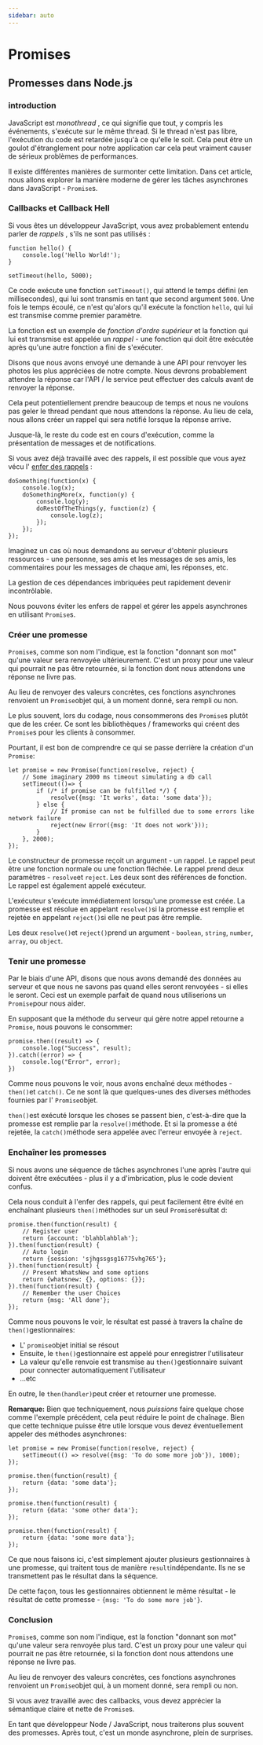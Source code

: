 ```yaml
---
sidebar: auto
---
```

# Promises

Promesses dans Node.js
----------------------

### introduction

JavaScript est *monothread* , ce qui signifie que tout, y compris les événements, s'exécute sur le même thread. Si le thread n'est pas libre, l'exécution du code est retardée jusqu'à ce qu'elle le soit. Cela peut être un goulot d'étranglement pour notre application car cela peut vraiment causer de sérieux problèmes de performances.

Il existe différentes manières de surmonter cette limitation. Dans cet article, nous allons explorer la manière moderne de gérer les tâches asynchrones dans JavaScript - `Promise`s.

### Callbacks et Callback Hell

Si vous êtes un développeur JavaScript, vous avez probablement entendu parler de *rappels* , s'ils ne sont pas utilisés :

```
function hello() {
    console.log('Hello World!');
}

setTimeout(hello, 5000);

```

Ce code exécute une fonction `setTimeout()`, qui attend le temps défini (en millisecondes), qui lui sont transmis en tant que second argument `5000`. Une fois le temps écoulé, ce n'est qu'alors qu'il exécute la fonction `hello`, qui lui est transmise comme premier paramètre.

La fonction est un exemple de *fonction d'ordre supérieur* et la fonction qui lui est transmise est appelée un *rappel* - une fonction qui doit être exécutée après qu'une autre fonction a fini de s'exécuter.

Disons que nous avons envoyé une demande à une API pour renvoyer les photos les plus appréciées de notre compte. Nous devrons probablement attendre la réponse car l'API / le service peut effectuer des calculs avant de renvoyer la réponse.

Cela peut potentiellement prendre beaucoup de temps et nous ne voulons pas geler le thread pendant que nous attendons la réponse. Au lieu de cela, nous allons créer un rappel qui sera notifié lorsque la réponse arrive.

Jusque-là, le reste du code est en cours d'exécution, comme la présentation de messages et de notifications.

Si vous avez déjà travaillé avec des rappels, il est possible que vous ayez vécu l' [enfer des rappels](https://dvimo6qwfo3atr5fucw47pl4pm--stackabuse-com.translate.goog/avoiding-callback-hell-in-node-js/) :

```
doSomething(function(x) {
    console.log(x);
    doSomethingMore(x, function(y) {
        console.log(y);
        doRestOfTheThings(y, function(z) {
            console.log(z);
        });
    });
});

```

Imaginez un cas où nous demandons au serveur d'obtenir plusieurs ressources - une personne, ses amis et les messages de ses amis, les commentaires pour les messages de chaque ami, les réponses, etc.

La gestion de ces dépendances imbriquées peut rapidement devenir incontrôlable.

Nous pouvons éviter les enfers de rappel et gérer les appels asynchrones en utilisant `Promise`s.

### Créer une promesse

`Promise`s, comme son nom l'indique, est la fonction "donnant son mot" qu'une valeur sera renvoyée ultérieurement. C'est un proxy pour une valeur qui pourrait ne pas être retournée, si la fonction dont nous attendons une réponse ne livre pas.

Au lieu de renvoyer des valeurs concrètes, ces fonctions asynchrones renvoient un `Promise`objet qui, à un moment donné, sera rempli ou non.

Le plus souvent, lors du codage, nous consommerons des `Promise`s plutôt que de les créer. Ce sont les bibliothèques / frameworks qui créent des `Promise`s pour les clients à consommer.

Pourtant, il est bon de comprendre ce qui se passe derrière la création d'un `Promise`:

```
let promise = new Promise(function(resolve, reject) {
    // Some imaginary 2000 ms timeout simulating a db call
    setTimeout(()=> {
        if (/* if promise can be fulfilled */) {
            resolve({msg: 'It works', data: 'some data'});
        } else {
            // If promise can not be fulfilled due to some errors like network failure
            reject(new Error({msg: 'It does not work'}));
        }
    }, 2000);
});

```

Le constructeur de promesse reçoit un argument - un rappel. Le rappel peut être une fonction normale ou une fonction fléchée. Le rappel prend deux paramètres - `resolve`et `reject`. Les deux sont des références de fonction. Le rappel est également appelé exécuteur.

L'exécuteur s'exécute immédiatement lorsqu'une promesse est créée. La promesse est résolue en appelant `resolve()`si la promesse est remplie et rejetée en appelant `reject()`si elle ne peut pas être remplie.

Les deux `resolve()`et `reject()`prend un argument - `boolean`, `string`, `number`, `array`, ou `object`.

### Tenir une promesse

Par le biais d'une API, disons que nous avons demandé des données au serveur et que nous ne savons pas quand elles seront renvoyées - si elles le seront. Ceci est un exemple parfait de quand nous utiliserions un `Promise`pour nous aider.

En supposant que la méthode du serveur qui gère notre appel retourne a `Promise`, nous pouvons le consommer:

```
promise.then((result) => {
    console.log("Success", result);
}).catch((error) => {
    console.log("Error", error);
})

```

Comme nous pouvons le voir, nous avons enchaîné deux méthodes - `then()`et `catch()`. Ce ne sont là que quelques-unes des diverses méthodes fournies par l' `Promise`objet.

`then()`est exécuté lorsque les choses se passent bien, c'est-à-dire que la promesse est remplie par la `resolve()`méthode. Et si la promesse a été rejetée, la `catch()`méthode sera appelée avec l'erreur envoyée à `reject`.

### Enchaîner les promesses

Si nous avons une séquence de tâches asynchrones l'une après l'autre qui doivent être exécutées - plus il y a d'imbrication, plus le code devient confus.

Cela nous conduit à l'enfer des rappels, qui peut facilement être évité en enchaînant plusieurs `then()`méthodes sur un seul `Promise`résultat d:

```
promise.then(function(result) {
    // Register user
    return {account: 'blahblahblah'};
}).then(function(result) {
    // Auto login
    return {session: 'sjhgssgsg16775vhg765'};
}).then(function(result) {
    // Present WhatsNew and some options
    return {whatsnew: {}, options: {}};
}).then(function(result) {
    // Remember the user Choices
    return {msg: 'All done'};
});

```

Comme nous pouvons le voir, le résultat est passé à travers la chaîne de `then()`gestionnaires:

-   L' `promise`objet initial se résout
-   Ensuite, le `then()`gestionnaire est appelé pour enregistrer l'utilisateur
-   La valeur qu'elle renvoie est transmise au `then()`gestionnaire suivant pour connecter automatiquement l'utilisateur
-   ...etc

En outre, le `then(handler)`peut créer et retourner une promesse.

**Remarque:** Bien que techniquement, nous *puissions* faire quelque chose comme l'exemple précédent, cela peut réduire le point de chaînage. Bien que cette technique puisse être utile lorsque vous devez éventuellement appeler des méthodes asynchrones:

```
let promise = new Promise(function(resolve, reject) {
    setTimeout(() => resolve({msg: 'To do some more job'}), 1000);
});

promise.then(function(result) {
    return {data: 'some data'};
});

promise.then(function(result) {
    return {data: 'some other data'};
});

promise.then(function(result) {
    return {data: 'some more data'};
});

```

Ce que nous faisons ici, c'est simplement ajouter plusieurs gestionnaires à une promesse, qui traitent tous de manière `result`indépendante. Ils ne se transmettent pas le résultat dans la séquence.

De cette façon, tous les gestionnaires obtiennent le même résultat - le résultat de cette promesse - `{msg: 'To do some more job'}`.

### Conclusion

`Promise`s, comme son nom l'indique, est la fonction "donnant son mot" qu'une valeur sera renvoyée plus tard. C'est un proxy pour une valeur qui pourrait ne pas être retournée, si la fonction dont nous attendons une réponse ne livre pas.

Au lieu de renvoyer des valeurs concrètes, ces fonctions asynchrones renvoient un `Promise`objet qui, à un moment donné, sera rempli ou non.

Si vous avez travaillé avec des callbacks, vous devez apprécier la sémantique claire et nette de `Promise`s.

En tant que développeur Node / JavaScript, nous traiterons plus souvent des promesses. Après tout, c'est un monde asynchrone, plein de surprises.